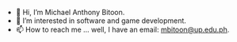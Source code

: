 - 👋 Hi, I’m Michael Anthony Bitoon.
- 👀 I’m interested in software and game development.
- 📫 How to reach me ... well, I have an email: mbitoon@up.edu.ph.

<!---
mictony6/mictony6 is a ✨ special ✨ repository because its `README.md` (this file) appears on your GitHub profile.
You can click the Preview link to take a look at your changes.
--->
